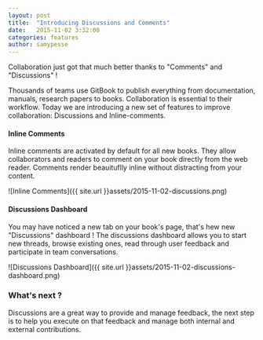 ```yaml
---
layout: post
title:  "Introducing Discussions and Comments"
date:   2015-11-02 3:32:00
categories: features
author: samypesse
---
```


Collaboration just got that much better thanks to "Comments" and "Discussions" !

<!-- more -->

Thousands of teams use GitBook to publish everything from documentation, manuals, research papers to books. Collaboration is essential to their workflow. Today we are introducing a new set of features to improve collaboration: Discussions and Inline-comments.

#### Inline Comments

Inline comments are activated by default for all new books. They allow collaborators and readers to comment on your book directly from the web reader. Comments render beauituflly inline without distracting from your content.

![Inline Comments]({{ site.url }}assets/2015-11-02-discussions.png)

#### Discussions Dashboard

You may have noticed a new tab on your book's page, that's hew new "Discussions" dashboard ! The discussions dashboard allows you to start new threads, browse existing ones, read through user feedback and participate in team conversations.

![Discussions Dashboard]({{ site.url }}assets/2015-11-02-discussions-dashboard.png)

### What's next ?

Discussions are a great way to provide and manage feedback, the next step is to help you execute on that feedback and manage both internal and external contributions.
